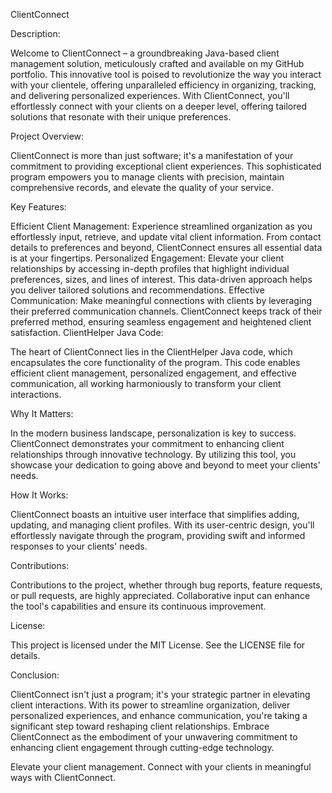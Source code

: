 ClientConnect

Description:

Welcome to ClientConnect – a groundbreaking Java-based client management solution, meticulously crafted and available on my GitHub portfolio. This innovative tool is poised to revolutionize the way you interact with your clientele, offering unparalleled efficiency in organizing, tracking, and delivering personalized experiences. With ClientConnect, you'll effortlessly connect with your clients on a deeper level, offering tailored solutions that resonate with their unique preferences.

Project Overview:

ClientConnect is more than just software; it's a manifestation of your commitment to providing exceptional client experiences. This sophisticated program empowers you to manage clients with precision, maintain comprehensive records, and elevate the quality of your service.

Key Features:

Efficient Client Management: Experience streamlined organization as you effortlessly input, retrieve, and update vital client information. From contact details to preferences and beyond, ClientConnect ensures all essential data is at your fingertips.
Personalized Engagement: Elevate your client relationships by accessing in-depth profiles that highlight individual preferences, sizes, and lines of interest. This data-driven approach helps you deliver tailored solutions and recommendations.
Effective Communication: Make meaningful connections with clients by leveraging their preferred communication channels. ClientConnect keeps track of their preferred method, ensuring seamless engagement and heightened client satisfaction.
ClientHelper Java Code:

The heart of ClientConnect lies in the ClientHelper Java code, which encapsulates the core functionality of the program. This code enables efficient client management, personalized engagement, and effective communication, all working harmoniously to transform your client interactions.

Why It Matters:

In the modern business landscape, personalization is key to success. ClientConnect demonstrates your commitment to enhancing client relationships through innovative technology. By utilizing this tool, you showcase your dedication to going above and beyond to meet your clients' needs.

How It Works:

ClientConnect boasts an intuitive user interface that simplifies adding, updating, and managing client profiles. With its user-centric design, you'll effortlessly navigate through the program, providing swift and informed responses to your clients' needs.

Contributions:

Contributions to the project, whether through bug reports, feature requests, or pull requests, are highly appreciated. Collaborative input can enhance the tool's capabilities and ensure its continuous improvement.

License:

This project is licensed under the MIT License. See the LICENSE file for details.

Conclusion:

ClientConnect isn't just a program; it's your strategic partner in elevating client interactions. With its power to streamline organization, deliver personalized experiences, and enhance communication, you're taking a significant step toward reshaping client relationships. Embrace ClientConnect as the embodiment of your unwavering commitment to enhancing client engagement through cutting-edge technology.

Elevate your client management. Connect with your clients in meaningful ways with ClientConnect.
